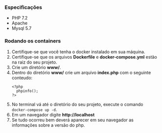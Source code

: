 ### Especificações
  
- PHP 7.2  
- Apache  
- Mysql 5.7  

### Rodando os containers

1. Certifique-se que você tenha o docker instalado em sua máquina.
2. Certifique-se que os arquivos __Dockerfile__ e __docker-compose.yml__ estão na raiz do seu projeto.
3. Crie um diretório __www/__.
4. Dentro do diretório __www/__ crie um arquivo __index.php__ com o seguinte conteudo: 
    ```
    <?php
      phpinfo();
    ?>
    ```
5. No terminal vá até o diretório do seu projeto, execute o comando `docker-compose up -d`.
6. Em um navegador digite __http://localhost__
7. Se tudo ocorreu bem deverá aparecer em seu navegador as informações sobre a versão do php.